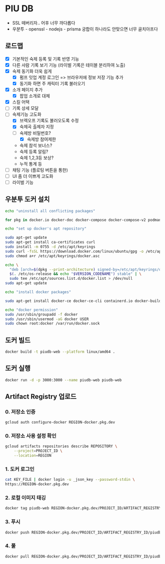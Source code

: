 # PIU DB

- SSL 떼버리자.. 어후 너무 까다롭다
- 우분투 - openssl - nodejs - prisma 궁합이 하나라도 안맞으면 너무 골치아프다

## 로드맵

- [x] 기본적인 숙제 등록 및 기록 반영 기능
- [x] 다른 사람 기록 보기 기능 (라이벌 기록은 테이블 분리하여 노출)
- [x] 숙제 동기화 더욱 쉽게
  - [x] 펌프 잇업 계정 로그인 => 브라우저에 정보 저장 기능 추가
  - [x] 동기화 하면 주 캐릭터 기록 불러오기
- [x] 소개 페이지 추가
  - [x] 팝업 소개로 대체
- [x] 스킬 어택
- [ ] 기록 상세 모달
- [ ] 숙제기능 고도화
  - [x] 브렉오프 기록도 불러오도록 수정
  - [x] 숙제곡 출제자 지정
  - [ ] 숙제방 비밀번호?
    - [x] 숙제방 참여제한
  - 숙제 참석 보너스?
  - 숙제 등록 알림?
  - 숙제 1,2,3등 보상?
  - 누적 통계 등
- [ ] 채팅 기능 (플로팅 버튼을 통한)
- [ ] UI 좀 더 이쁘게 고도화
- [ ] 라이벌 기능

## 우분투 도커 설치

```sh
echo "uninstall all conflicting packages"

for pkg in docker.io docker-doc docker-compose docker-compose-v2 podman-docker containerd runc; do sudo apt-get remove $pkg; done

echo "set up docker's apt repository"

sudo apt-get update
sudo apt-get install ca-certificates curl
sudo install -m 0755 -d /etc/apt/keyrings
sudo curl -fsSL https://download.docker.com/linux/ubuntu/gpg -o /etc/apt/keyrings/docker.asc
sudo chmod a+r /etc/apt/keyrings/docker.asc

echo \
  "deb [arch=$(dpkg --print-architecture) signed-by=/etc/apt/keyrings/docker.asc] https://download.docker.com/linux/ubuntu \
  $(. /etc/os-release && echo "$VERSION_CODENAME") stable" | \
  sudo tee /etc/apt/sources.list.d/docker.list > /dev/null
sudo apt-get update

echo "install docker packages"

sudo apt-get install docker-ce docker-ce-cli containerd.io docker-buildx-plugin docker-compose-plugin

echo "docker permission"
sudo /usr/sbin/groupadd -f docker
sudo /usr/sbin/usermod -aG docker USER
sudo chown root:docker /var/run/docker.sock
```

## 도커 빌드

```sh
docker build -t piudb-web --platform linux/amd64 .
```

## 도커 실행

```sh
docker run -d -p 3000:3000 --name piudb-web piudb-web
```

## Artifact Registry 업로드

### 0. 저장소 인증

```sh
gcloud auth configure-docker REGION-docker.pkg.dev
```

### 0. 저장소 사용 설정 확인

```sh
gcloud artifacts repositories describe REPOSITORY \
    --project=PROJECT_ID \
    --location=REGION
```

### 1. 도커 로그인

```sh
cat KEY_FILE | docker login -u _json_key --password-stdin \
https://REGION-docker.pkg.dev
```

### 2. 로컬 이미지 태깅

```sh
docker tag piudb-web REGION-docker.pkg.dev/PROJECT_ID/ARTIFACT_REGISTRY_ID/piudb-web
```

### 3. 푸시

```sh
docker push REGION-docker.pkg.dev/PROJECT_ID/ARTIFACT_REGISTRY_ID/piudb-web
```

### 4. 풀

```sh
docker pull REGION-docker.pkg.dev/PROJECT_ID/ARTIFACT_REGISTRY_ID/piudb-web
```
